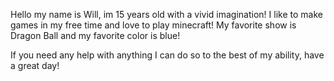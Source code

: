 Hello my name is Will, im 15 years old with a vivid imagination!
I like to make games in my free time and love to play minecraft!
My favorite show is Dragon Ball and my favorite color is blue!

If you need any help with anything I can do so to the best of my ability, have a great day!


<!---
hifansimwill/hifansimwill is a ✨ special ✨ repository because its `README.md` (this file) appears on your GitHub profile.
You can click the Preview link to take a look at your changes.
--->
